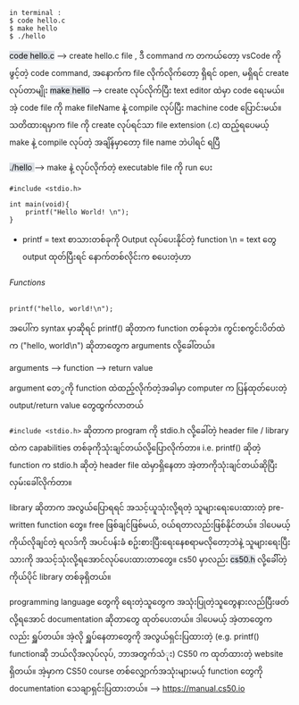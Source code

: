 ```
in terminal : 
$ code hello.c
$ make hello
$ ./hello
```

<mark style="background: #CACFD9A6;">code hello.c</mark> --> create hello.c file , ဒီ command က တကယ်တော့ vsCode ကိုဖွင့်တဲ့ code command, အနောက်က file လိုက်လိုက်တော့ ရှိရင် open, မရှိရင် create လုပ်တာမျိုး
<mark style="background: #CACFD9A6;">make hello</mark> --> create လုပ်လိုက်ပြီး text editor ထဲမှာ code ရေးမယ်။ အဲ့ code file ကို make fileName နဲ့ compile လုပ်ပြီး machine code ပြောင်းမယ်။ သတိထားရမှာက file ကို create လုပ်ရင်သာ file extension (.c) ထည့်ရပေမယ့် make နဲ့ compile လုပ်တဲ့ အချိန်မှာတော့ file name ဘဲပါရင် ရပြီ

<mark style="background: #CACFD9A6;">./hello </mark> --> make နဲ့ လုပ်လိုက်တဲ့ executable file ကို run ပေး

```
#include <stdio.h>

int main(void){
	printf("Hello World! \n");
}

```

- printf = text စာသားတစ်ခုကို Output လုပ်ပေးနိုင်တဲ့ function
\\n  = text တွေ output ထုတ်ပြီးရင် နောက်တစ်လိုင်းက စပေးတဲ့ဟာ

###### Functions

```
printf("hello, world!\n");
```

အပေါ်က syntax မှာဆိုရင် printf() ဆိုတာက function တစ်ခုဘဲ။
ကွင်းစကွင်းပိတ်ထဲက ("hello, world\n") ဆိုတာတွေက arguments လို့ခေါ်တယ်။ 

arguments --> function --> return value

argument တေွကို function ထဲထည့်လိုက်တဲ့အခါမှာ computer က ပြန်ထုတ်ပေးတဲ့ output/return value တွေထွက်လာတယ်

`#include <stdio.h>` ဆိုတာက program ကို stdio.h လို့ခေါ်တဲ့ header file / library ထဲက capabilities တစ်ခုကိုသုံးချင်တယ်လို့ပြောလိုက်တာ။ i.e. printf() ဆိုတဲ့ function က stdio.h ဆိုတဲ့ header file ထဲမှာရှိနေတာ အဲ့တာကိုသုံးချင်တယ်ဆိုပြီး လှမ်းခေါ်လိုက်တာ။

library ဆိုတာက အလွယ်ပြောရရင် အသင့်ယူသုံးလို့ရတဲ့ သူများရေးပေးထားတဲ့ pre-written function တွေ။ free ဖြစ်ချင်ဖြစ်မယ်, ဝယ်ရတာလည်းဖြစ်နိုင်တယ်။ ဒါပေမယ့် ကိုယ်လိုချင်တဲ့ ရလဒ်ကို အပင်ပန်းခံ စဥ်းစားပြီးရေးနေစရာမလိုတော့ဘဲနဲ့ သူများရေးပြီးသားကို အသင့်သုံးလို့ရအောင်လုပ်ပေးထားတာတွေ။ cs50 မှာလည်း <mark style="background: #CACFD9A6;">cs50.h</mark>   လို့ခေါ််တဲ့ ကိုယ်ပိုင် library တစ်ခုရှိတယ်။

programming language တွေကို ရေးတဲ့သူတွေက အသုံးပြုတဲ့သူတွေနားလည်ပြီးဖတ်လို့ရအောင် documentation ဆိုတာတွေ ထုတ်ပေးတယ်။ ဒါပေမယ့် အဲ့တာတွေကလည်း ရှူပ်တယ်။ အဲ့လို ရှူပ်နေတာတွေကို အလွယ်ရှင်းပြထားတဲ့ (e.g. printf() functionဆို ဘယ်လိုအလုပ်လုပ်, ဘာအတွက်သံုး) CS50 က ထုတ်ထားတဲ့ website ရှိတယ်။ အဲ့မှာက CS50 course တစ်လျှောက်အသုံးများမယ့် function တွေကို documentation သေချာရှင်းပြထားတယ်။ --> https://manual.cs50.io

